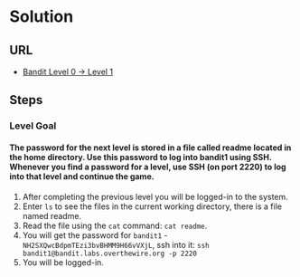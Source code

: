# Solution

## URL
- [Bandit Level 0 → Level 1](https://overthewire.org/wargames/bandit/bandit1.html)

## Steps

### Level Goal

#### The password for the next level is stored in a file called readme located in the home directory. Use this password to log into bandit1 using SSH. Whenever you find a password for a level, use SSH (on port 2220) to log into that level and continue the game.
1. After completing the previous level you will be logged-in to the system.
2. Enter `ls` to see the files in the current working directory, there is a file named readme.
3. Read the file using the `cat` command: `cat readme`.
4. You will get the password for `bandit1` - `NH2SXQwcBdpmTEzi3bvBHMM9H66vVXjL`, ssh into it: `ssh bandit1@bandit.labs.overthewire.org -p 2220`
5. You will be logged-in.